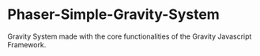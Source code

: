 # Phaser-Simple-Gravity-System
Gravity System made with the core functionalities of the Gravity Javascript Framework.
